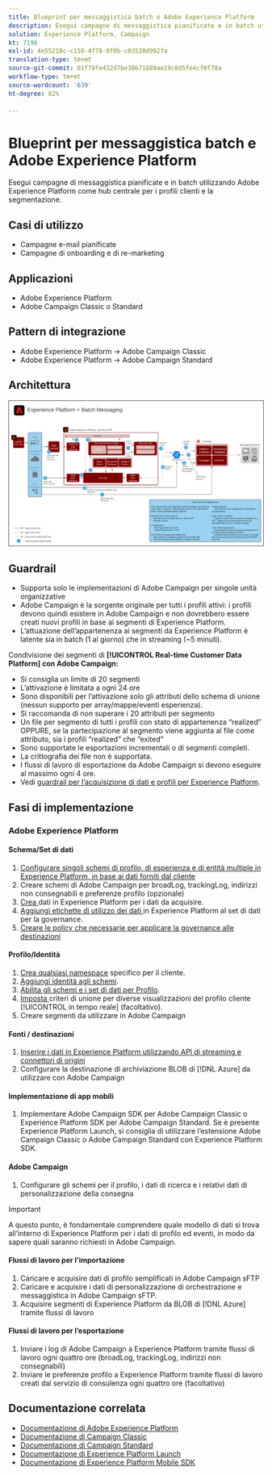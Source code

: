 ```yaml
---
title: Blueprint per messaggistica batch e Adobe Experience Platform
description: Esegui campagne di messaggistica pianificate e in batch utilizzando Adobe Experience Platform come hub centrale per i profili clienti e la segmentazione.
solution: Experience Platform, Campaign
kt: 7196
exl-id: 4e55218c-c158-4f78-9f0b-c03528d992fa
translation-type: tm+mt
source-git-commit: 01f70fe432d7be38b71889ae19c0d5fe4cf0f78a
workflow-type: tm+mt
source-wordcount: '639'
ht-degree: 82%

---
```


# Blueprint per messaggistica batch e Adobe Experience Platform

Esegui campagne di messaggistica pianificate e in batch utilizzando Adobe Experience Platform come hub centrale per i profili clienti e la segmentazione.

## Casi di utilizzo

* Campagne e-mail pianificate
* Campagne di onboarding e di re-marketing

## Applicazioni

* Adobe Experience Platform
* Adobe Campaign Classic o Standard

## Pattern di integrazione

* Adobe Experience Platform → Adobe Campaign Classic
* Adobe Experience Platform → Adobe Campaign Standard

## Architettura

<img src="assets/aepbatch.svg" alt="Architettura di riferimento per il blueprint per messaggistica batch e Adobe Experience Platform" style="border:1px solid #4a4a4a" />

## Guardrail

* Supporta solo le implementazioni di Adobe Campaign per singole unità organizzative
* Adobe Campaign è la sorgente originale per tutti i profili attivi: i profili devono quindi esistere in Adobe Campaign e non dovrebbero essere creati nuovi profili in base ai segmenti di Experience Platform.
* L’attuazione dell’appartenenza ai segmenti da Experience Platform è latente sia in batch (1 al giorno) che in streaming (~5 minuti).

Condivisione dei segmenti di **[!UICONTROL Real-time Customer Data Platform] con Adobe Campaign:**

* Si consiglia un limite di 20 segmenti
* L’attivazione è limitata a ogni 24 ore
* Sono disponibili per l’attivazione solo gli attributi dello schema di unione (nessun supporto per array/mappe/eventi esperienza).
* Si raccomanda di non superare i 20 attributi per segmento
* Un file per segmento di tutti i profili con stato di appartenenza “realized” OPPURE, se la partecipazione al segmento viene aggiunta al file come attributo, sia i profili “realized” che “exited”
* Sono supportate le esportazioni incrementali o di segmenti completi.
* La crittografia dei file non è supportata.
* I flussi di lavoro di esportazione da Adobe Campaign si devono eseguire al massimo ogni 4 ore.
* Vedi [guardrail per l’acquisizione di dati e profili per Experience Platform](https://experienceleague.adobe.com/docs/experience-platform/profile/guardrails.html?lang=it).

## Fasi di implementazione

### Adobe Experience Platform

#### Schema/Set di dati

1. [Configurare singoli schemi di profilo, di esperienza e di entità multiple in Experience Platform, in base ai dati forniti dal cliente](https://experienceleague.adobe.com/docs/platform-learn/tutorials/schemas/create-a-schema.html)
1. Creare schemi di Adobe Campaign per broadLog, trackingLog, indirizzi non consegnabili e preferenze profilo (opzionale)
1. [Crea ](https://experienceleague.adobe.com/docs/platform-learn/tutorials/data-ingestion/create-datasets-and-ingest-data.html) dati in Experience Platform per i dati da acquisire.
1. [Aggiungi etichette di utilizzo dei dati ](https://experienceleague.adobe.com/docs/platform-learn/tutorials/data-governance/classify-data-using-governance-labels.html) in Experience Platform al set di dati per la governance.
1. [Creare le policy che necessarie per applicare la governance alle destinazioni](https://experienceleague.adobe.com/docs/platform-learn/tutorials/data-governance/create-data-usage-policies.html)

#### Profilo/Identità

1. [Crea qualsiasi namespace](https://experienceleague.adobe.com/docs/platform-learn/tutorials/identities/label-ingest-and-verify-identity-data.html) specifico per il cliente.
1. [Aggiungi identità agli schemi](https://experienceleague.adobe.com/docs/platform-learn/tutorials/identities/label-ingest-and-verify-identity-data.html).
1. [Abilita gli schemi e i set di dati per Profilo](https://experienceleague.adobe.com/docs/platform-learn/tutorials/profiles/bring-data-into-the-real-time-customer-profile.html).
1. [Imposta ](https://experienceleague.adobe.com/docs/platform-learn/tutorials/profiles/create-merge-policies.html) criteri di unione per diverse visualizzazioni del profilo cliente  [!UICONTROL in tempo reale]  (facoltativo).
1. Creare segmenti da utilizzare in Adobe Campaign

#### Fonti / destinazioni

1. [Inserire i dati in Experience Platform utilizzando API di streaming e connettori di origini](https://experienceleague.adobe.com/?recommended=ExperiencePlatform-D-1-2020.1.dataingestion)
1. Configurare la destinazione di archiviazione BLOB di [!DNL Azure] da utilizzare con Adobe Campaign

#### Implementazione di app mobili

1. Implementare Adobe Campaign SDK per Adobe Campaign Classic o Experience Platform SDK per Adobe Campaign Standard. Se è presente Experience Platform Launch, si consiglia di utilizzare l’estensione Adobe Campaign Classic o Adobe Campaign Standard con Experience Platform SDK.

#### Adobe Campaign

1. Configurare gli schemi per il profilo, i dati di ricerca e i relativi dati di personalizzazione della consegna

>[!IMPORTANT]
>
>A questo punto, è fondamentale comprendere quale modello di dati si trova all’interno di Experience Platform per i dati di profilo ed eventi, in modo da sapere quali saranno richiesti in Adobe Campaign.

#### Flussi di lavoro per l’importazione

1. Caricare e acquisire dati di profilo semplificati in Adobe Campaign sFTP
1. Caricare e acquisire i dati di personalizzazione di orchestrazione e messaggistica in Adobe Campaign sFTP.
1. Acquisire segmenti di Experience Platform da BLOB di [!DNL Azure] tramite flussi di lavoro

#### Flussi di lavoro per l’esportazione

1. Inviare i log di Adobe Campaign a Experience Platform tramite flussi di lavoro ogni quattro ore (broadLog, trackingLog, indirizzi non consegnabili)
1. Inviare le preferenze profilo a Experience Platform tramite flussi di lavoro creati dal servizio di consulenza ogni quattro ore (facoltativo)


## Documentazione correlata

* [Documentazione di Adobe Experience Platform](https://experienceleague.adobe.com/docs/experience-platform.html?lang=it)
* [Documentazione di Campaign Classic](https://experienceleague.adobe.com/docs/campaign-classic.html?lang=it)
* [Documentazione di Campaign Standard](https://experienceleague.adobe.com/docs/campaign-standard.html?lang=it)
* [Documentazione di Experience Platform Launch](https://experienceleague.adobe.com/docs/launch.html?lang=it)
* [Documentazione di Experience Platform Mobile SDK](https://experienceleague.adobe.com/docs/mobile.html?lang=it)

